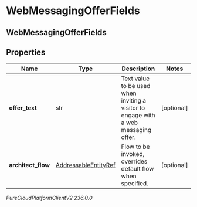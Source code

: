 # WebMessagingOfferFields

## WebMessagingOfferFields

## Properties

|Name | Type | Description | Notes|
|------------ | ------------- | ------------- | -------------|
| **offer_text** | str | Text value to be used when inviting a visitor to engage with a web messaging offer. | [optional] |
| **architect_flow** | [AddressableEntityRef](AddressableEntityRef) | Flow to be invoked, overrides default flow when specified. | [optional] |



_PureCloudPlatformClientV2 236.0.0_
